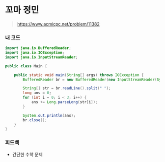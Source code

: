 # 꼬마 정민

> https://www.acmicpc.net/problem/11382

### 내 코드

```java
import java.io.BufferedReader;
import java.io.IOException;
import java.io.InputStreamReader;

public class Main {

    public static void main(String[] args) throws IOException {
        BufferedReader br = new BufferedReader(new InputStreamReader(System.in));

        String[] str = br.readLine().split(" ");
        long ans = 0;
        for (int i = 0; i < 3; i++) {
            ans += Long.parseLong(str[i]);
        }

        System.out.println(ans);
        br.close();
    }
}
```

### 피드백

- 간단한 수학 문제